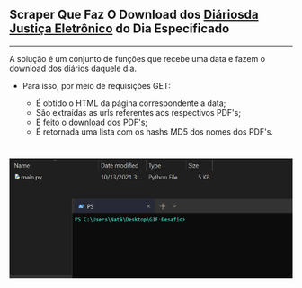 ## Scraper Que Faz O Download dos [Diáriosda Justiça Eletrônico](http://www.stf.jus.br/portal/diariojusticaeletronico/pesquisardiarioeletronico.asp) do Dia Especificado

---

A solução é um conjunto de funções que recebe uma data e fazem o download dos diários daquele dia.

- Para isso, por meio de requisições GET:

  - É obtido o HTML da página correspondente a data;
  - São extraídas as urls referentes aos respectivos PDF's;
  - É feito o download dos PDF's;
  - É retornada uma lista com os hashs MD5 dos nomes dos PDF's.


# ![Gif-Execucao](https://github.com/natansantoz/Scraper-Diario-da-Justica-Eletronico/blob/master/imagens/gif-updated.gif)
